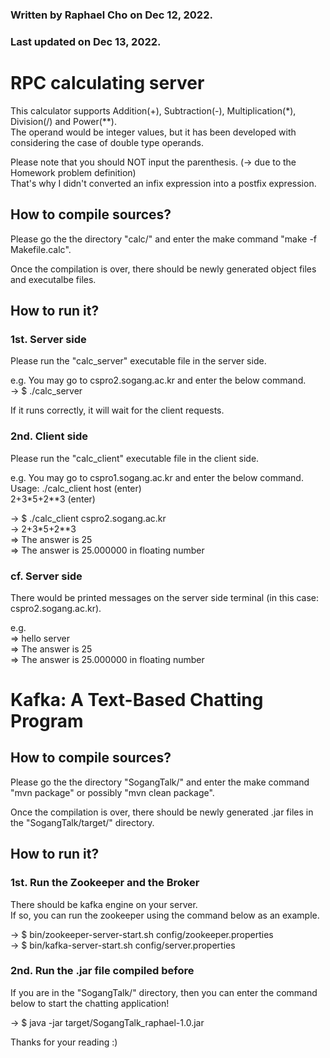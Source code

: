 ### Written by Raphael Cho on Dec 12, 2022.
### Last updated on Dec 13, 2022.

# RPC calculating server

This calculator supports Addition(+), Subtraction(-), Multiplication(*), Division(/) and Power(**).  
The operand would be integer values, but it has been developed with considering the case of double type operands.  

Please note that you should NOT input the parenthesis. (-> due to the Homework problem definition)  
That's why I didn't converted an infix expression into a postfix expression.  

## How to compile sources?

Please go the the directory "calc/" and enter the make command "make -f Makefile.calc".  

Once the compilation is over, there should be newly generated object files and executalbe files.  


## How to run it?

### 1st. Server side

Please run the "calc_server" executable file in the server side.  

e.g. You may go to cspro2.sogang.ac.kr and enter the below command.  
-> $ ./calc_server  

If it runs correctly, it will wait for the client requests.  

### 2nd. Client side

Please run the "calc_client" executable file in the client side.  

e.g. You may go to cspro1.sogang.ac.kr and enter the below command.  
Usage: ./calc_client host  (enter)  
2+3*5+2**3  (enter)  

-> $ ./calc_client cspro2.sogang.ac.kr  
-> 2+3*5+2**3  
=> The answer is 25  
=> The answer is 25.000000 in floating number  

### cf. Server side

There would be printed messages on the server side terminal (in this case: cspro2.sogang.ac.kr).  

e.g.  
=> hello server  
=> The answer is 25  
=> The answer is 25.000000 in floating number  



# Kafka: A Text-Based Chatting Program

## How to compile sources?

Please go the the directory "SogangTalk/" and enter the make command "mvn package" or possibly "mvn clean package".  

Once the compilation is over, there should be newly generated .jar files in the "SogangTalk/target/" directory.  


## How to run it?

### 1st. Run the Zookeeper and the Broker

There should be kafka engine on your server.  
If so, you can run the zookeeper using the command below as an example.  

-> $ bin/zookeeper-server-start.sh config/zookeeper.properties  
-> $ bin/kafka-server-start.sh config/server.properties  

### 2nd. Run the .jar file compiled before

If you are in the "SogangTalk/" directory, then you can enter the command below to start the chatting application!  

-> $ java -jar target/SogangTalk_raphael-1.0.jar  



Thanks for your reading :)  
